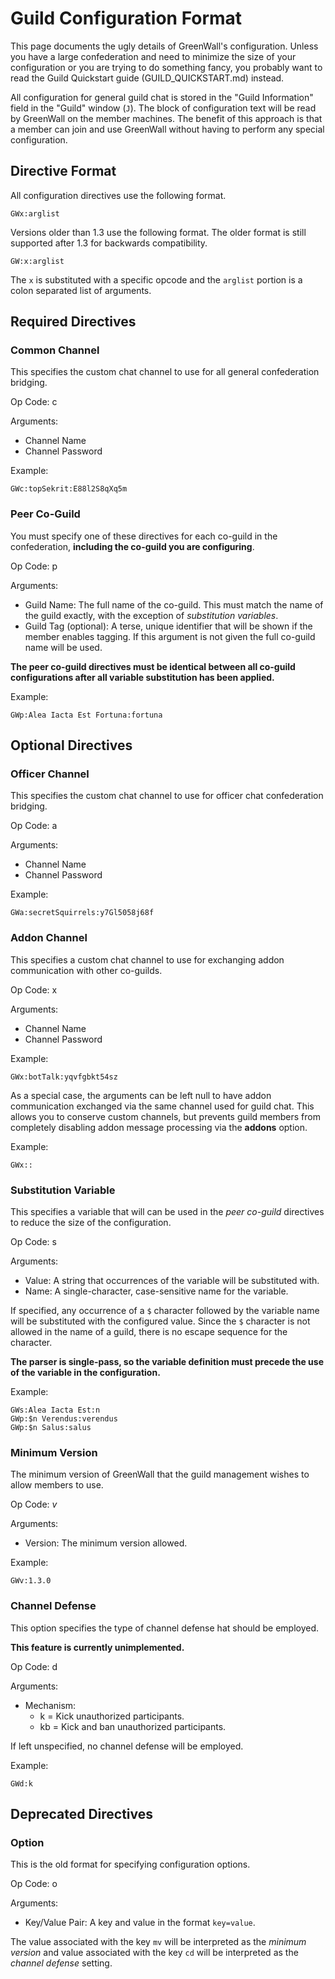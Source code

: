 
Guild Configuration Format
==========================


This page documents the ugly details of GreenWall's configuration.  Unless you have a large confederation and need to minimize the size of your configuration or you are trying to do something fancy, you probably want to read the Guild Quickstart guide (GUILD_QUICKSTART.md) instead.

All configuration for general guild chat is stored in the "Guild Information" field in the "Guild" window (`J`).  The block of configuration text will be read by GreenWall on the member machines.  The benefit of this approach is that a member can join and use GreenWall without having to perform any special configuration.


Directive Format
----------------

All configuration directives use the following format.

    GWx:arglist

Versions older than 1.3 use the following format.  The older format is still supported after 1.3 for backwards compatibility.

    GW:x:arglist

The `x` is substituted with a specific opcode and the `arglist` portion is a 
colon separated list of arguments.


Required Directives
-------------------

### Common Channel ###
  
This specifies the custom chat channel to use for all general confederation bridging. 

Op Code: c

Arguments: 
- Channel Name
- Channel Password

Example:

    GWc:topSekrit:E88l2S8qXq5m


### Peer Co-Guild ###

You must specify one of these directives for each co-guild in the confederation, **including the co-guild you are configuring**.

Op Code: p

Arguments:
- Guild Name: The full name of the co-guild.  This must match the name of the guild exactly, with the exception of *substitution variables*.
- Guild Tag (optional): A terse, unique identifier that will be shown if the member enables tagging.  If this argument is not given the full co-guild name will be used.

**The peer co-guild directives must be identical between all co-guild configurations after all variable substitution has been applied.**

Example:

    GWp:Alea Iacta Est Fortuna:fortuna


Optional Directives
-------------------

### Officer Channel ###
  
This specifies the custom chat channel to use for officer chat confederation bridging. 

Op Code: a

Arguments:
- Channel Name
- Channel Password

Example:

    GWa:secretSquirrels:y7Gl5058j68f


### Addon Channel ###

This specifies a custom chat channel to use for exchanging addon communication with other co-guilds.

Op Code: x

Arguments:
- Channel Name
- Channel Password

Example:

    GWx:botTalk:yqvfgbkt54sz

As a special case, the arguments can be left null to have addon communication exchanged via the same channel used for guild chat.  This allows you to conserve custom channels, but prevents guild members from completely disabling addon message processing via the **addons** option.

Example:

    GWx::


### Substitution Variable ###

This specifies a variable that will can be used in the *peer co-guild* directives to reduce the size of the configuration.

Op Code: s

Arguments:
- Value: A string that occurrences of the variable will be substituted with.
- Name: A single-character, case-sensitive name for the variable.

If specified, any occurrence of a `$` character followed by the variable name will be substituted with the configured value.  Since the `$` character is not allowed in the name of a guild, there is no escape sequence for the character.

**The parser is single-pass, so the variable definition must precede the use of the variable in the configuration.**

Example:

    GWs:Alea Iacta Est:n
    GWp:$n Verendus:verendus
    GWp:$n Salus:salus


### Minimum Version ###

The minimum version of GreenWall that the guild management wishes to allow members to use.

Op Code: *v*

Arguments:
- Version: The minimum version allowed.

Example:

    GWv:1.3.0


### Channel Defense ###

This option specifies the type of channel defense hat should be employed.  

**This feature is currently unimplemented.**

Op Code: d

Arguments:
- Mechanism:
    - k = Kick unauthorized participants.
    - kb = Kick and ban unauthorized participants.

If left unspecified, no channel defense will be employed.

Example:

    GWd:k


Deprecated Directives
---------------------

### Option ###

This is the old format for specifying configuration options.

Op Code: o

Arguments:
- Key/Value Pair: A key and value in the format `key=value`.  

The value associated with the key  `mv` will be interpreted as the *minimum version* and value associated with the key `cd` will be interpreted as the *channel defense* setting.

